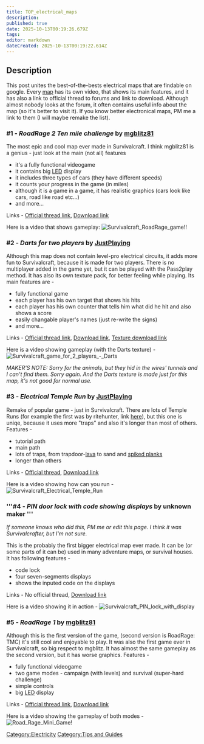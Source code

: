 ```yaml
---
title: TOP_electrical_maps
description: 
published: true
date: 2025-10-13T00:19:26.679Z
tags: 
editor: markdown
dateCreated: 2025-10-13T00:19:22.614Z
---
```


## **Description**

This post unites the best-of-the-bests electrical maps that are findable
on google. Every [map](Map_Downloads "wikilink") has its own video, that
shows its main features, and it has also a link to official thread to
forums and link to download. Although almost nobody looks at the forum,
it often contains useful info about the map (so it's better to visit
it). If you know better electronical maps, PM me a link to them (I will
maybe remake the list).

### **\#1 - *RoadRage 2 Ten mile challenge* by [mgblitz81](http://survivalcraft.lefora.com/members/mgblitz81/)**

The most epic and cool map ever made in Survivalcraft. I think mgblitz81
is a genius - just look at the main (not all) features

  - it's a fully functional videogame
  - it contains big [LED](LED "wikilink") display
  - it includes three types of cars (they have different speeds)
  - it counts your progress in the game (in miles)
  - although it is a game in a game, it has realistic graphics (cars
    look like cars, road like road etc...)
  - and more...

Links - [Official thread
link](http://survivalcraft.lefora.com/2013/08/03/road-rage-2-ten-mile-challenge-an-epic-electrial-v/#post4),
[Download
link](https://dl.dropbox.com/s/y0rafg7qt0smb3c/Road%20Rage%202.scworld?dl=1)

Here is a video that shows gameplay:
![Survivalcraft_RoadRage_game\!\!](Survivalcraft_RoadRage_game!!
"Survivalcraft_RoadRage_game!!")

### **\#2 - *Darts for two players* by [JustPlaying](http://survivalcraft.lefora.com/members/justplaying/)**

Although this map does not contain level-pro electrical circuits, it
adds more fun to Survivalcraft, because it is made for two players.
There is no multiplayer added in the game yet, but it can be played with
the Pass2play method. It has also its own texture pack, for better
feeling while playing. Its main features are -

  - fully functional game
  - each player has his own target that shows his hits
  - each player has his own counter that tells him what did he hit and
    also shows a score
  - easily changable player's names (just re-write the signs)
  - and more...

Links - [Official thread
link](http://survivalcraft.lefora.com/2013/07/19/epic-darts-map-for-2-players-by-justplaying/#post8),
[Download
link](https://dl.dropboxusercontent.com/s/3tsz8gucbgbzkxc/Darts%20by%20JP.scworld?token_hash=AAHUKgIlDtz9wHShLBhlTPxGZmi2G-CslNu3UWeRw7iJPg&dl=1),
[Texture download
link](https://dl.dropboxusercontent.com/s/zspcl41t7ep71gi/-txt-%20Darts%20by%20JP.png?token_hash=AAG4dvI6tmv3V9og0_opu17YANh3oR9H0ZRw3UVZaG5xLA&dl=1)

Here is a video showing gameplay (with the Darts texture) -
![Survivalcraft_game_for_2_players_-_Darts](Survivalcraft_game_for_2_players_-_Darts
"Survivalcraft_game_for_2_players_-_Darts")

*MAKER'S NOTE: Sorry for the animals, but they hid in the wires' tunnels
and I can't find them. Sorry again. And the Darts texture is made just
for this map, it's not good for normal use.*

### **\#3 - *Electrical Temple Run* by [JustPlaying](http://survivalcraft.lefora.com/members/justplaying/)**

Remake of popular game - just in Survivalcraft. There are lots of Temple
Runs (for example the first was by ritehunter, link
[here](http://survivalcraft.lefora.com/2013/05/13/ritehunters-electrical-temple-run/)),
but this one is uniqe, because it uses more "traps" and also it's longer
than most of others. Features -

  - tutorial path
  - main path
  - lots of traps, from trapdoor-[lava](Magma "wikilink") to sand and
    [spiked planks](Spiked_Plank "wikilink")
  - longer than others

Links - [Official
thread](http://survivalcraft.lefora.com/2013/07/11/improved-temple-run-by-justplaying/),
[Download
link](https://dl.dropboxusercontent.com/s/s1jtkoskhl35p10/TempleRun%20by%20J.scworld?token_hash=AAHItbMPdetPZu_Hcm7FFFuVufIZHEC7dHk2NXMJ2MqYww&dl=1)

Here is a video showing how can you run -
![Survivalcraft_Electrical_Temple_Run](Survivalcraft_Electrical_Temple_Run
"Survivalcraft_Electrical_Temple_Run")

### '''\#4 - *PIN door lock with code showing displays* by unknown maker '''

*If someone knows who did this, PM me or edit this page. I think it was
Survivalcrafter, but I'm not sure.*

This is the probably the first bigger electrical map ever made. It can
be (or some parts of it can be) used in many adventure maps, or survival
houses. It has following features -

  - code lock
  - four seven-segments displays
  - shows the inputed code on the displays

Links - No official thread, [Download
link](https://dl.dropboxusercontent.com/s/nla2zzxchbzk5kh/PIN%20lock.scworld?token_hash=AAEP-04JlQ4jXvv7F8j6jAL_4pvtvsi38U_5_kou0tLG9Q&dl=1)

Here is a video showing it in action -
![Survivalcraft_PIN_lock_with_display](Survivalcraft_PIN_lock_with_display
"Survivalcraft_PIN_lock_with_display")

### **\#5 - *RoadRage 1* by [mgblitz81](http://survivalcraft.lefora.com/members/mgblitz81/)**

Although this is the first version of the game, (second version is
RoadRage: TMC) it's still cool and enjoyable to play. It was also the
first game ever in Survivalcraft, so big respect to mgblitz. It has
almost the same gameplay as the second version, but it has worse
graphics. Features -

  - fully functional videogame
  - two game modes - campaign (with levels) and survival (super-hard
    challenge)
  - simple controls
  - big [LED](LED "wikilink") display

Links - [Official thread
link](http://survivalcraft.lefora.com/2013/06/09/road-rage-a-fully-functional-videogame/),
[Download
link](https://dl.dropbox.com/s/e08y0m3kmqp2g81/Road%20Rage%20VG.scworld?dl=1)

Here is a video showing the gameplay of both modes -
![Road_Rage_Mini_Game\!](Road_Rage_Mini_Game! "Road_Rage_Mini_Game!")

[Category:Electricity](Category:Electricity "wikilink") [Category:Tips
and Guides](Category:Tips_and_Guides "wikilink")